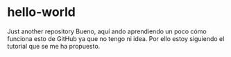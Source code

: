 # hello-world
Just another repository
Bueno, aquí ando aprendiendo un poco cómo funciona esto de GitHub ya que no tengo ni idea. Por ello estoy siguiendo el tutorial que se me ha propuesto.
